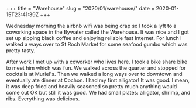 +++
title = "Warehouse"
slug = "2020/01/warehouse/"
date = 2020-01-15T23:41:39Z
+++

Wednesday morning the airbnb wifi was being crap so I took a lyft to a coworking space in the Bywater called the Warehouse. It was nice and I got set up sipping black coffee and enjoying reliable fast Internet. For lunch I walked a ways over to St Roch Market for some seafood gumbo which was pretty tasty.

After work I met up with a coworker who lives here. I took a bike share bike to meet him which was fun. We walked across the quarter and stopped for cocktails at Muriel's. Then we walked a long ways over to downtown and eventually ate dinner at Cochon. I had my first alligator! It was good. I mean, it was deep fried and heavily seasoned so pretty much anything would come out OK but still it was good. We had small plates: alligator, shrimp, and ribs. Everything was delicious.
